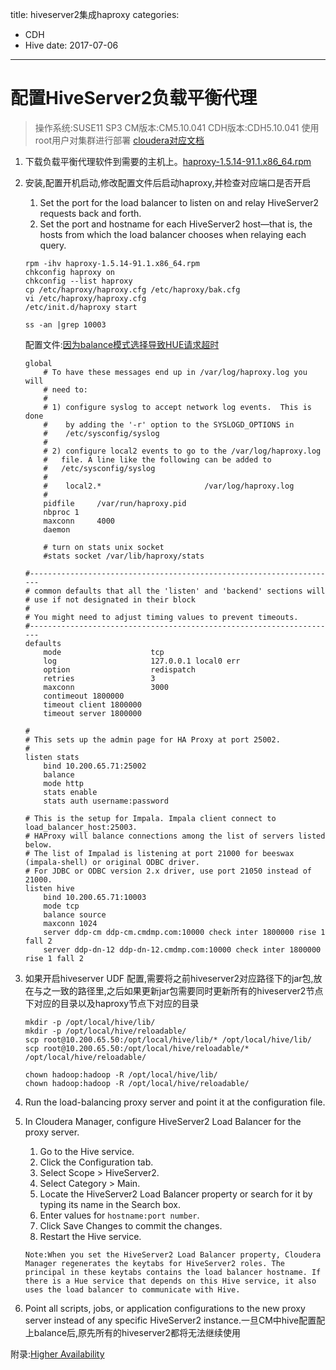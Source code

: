 title: hiveserver2集成haproxy
categories: 
- CDH
- Hive
date: 2017-07-06
---
# 配置HiveServer2负载平衡代理
>操作系统:SUSE11 SP3
>CM版本:CM5.10.041
>CDH版本:CDH5.10.041
>使用root用户对集群进行部署
>[cloudera对应文档](https://www.cloudera.com/documentation/enterprise/5-10-x/topics/admin_ha_hiveserver2.html)

1. 下载负载平衡代理软件到需要的主机上。[haproxy-1.5.14-91.1.x86_64.rpm](http://rpm.pbone.net/index.php3/stat/4/idpl/33562430/dir/opensuse/com/haproxy-1.5.14-91.1.x86_64.rpm.html)
2. 安装,配置开机启动,修改配置文件后启动haproxy,并检查对应端口是否开启  
    1. Set the port for the load balancer to listen on and relay HiveServer2 requests back and forth.
    2. Set the port and hostname for each HiveServer2 host—that is, the hosts from which the load balancer chooses when relaying each query. 

    ```
    rpm -ihv haproxy-1.5.14-91.1.x86_64.rpm 
    chkconfig haproxy on
    chkconfig --list haproxy 
    cp /etc/haproxy/haproxy.cfg /etc/haproxy/bak.cfg
    vi /etc/haproxy/haproxy.cfg 
    /etc/init.d/haproxy start

    ss -an |grep 10003
    ```

    配置文件:[因为balance模式选择导致HUE请求超时](https://issues.cloudera.org/browse/HUE-4990)  
    ```
    global
        # To have these messages end up in /var/log/haproxy.log you will
        # need to:
        #
        # 1) configure syslog to accept network log events.  This is done
        #    by adding the '-r' option to the SYSLOGD_OPTIONS in
        #    /etc/sysconfig/syslog
        #
        # 2) configure local2 events to go to the /var/log/haproxy.log
        #   file. A line like the following can be added to
        #   /etc/sysconfig/syslog
        #
        #    local2.*                       /var/log/haproxy.log
        #
        pidfile     /var/run/haproxy.pid
        nbproc 1
        maxconn     4000
        daemon

        # turn on stats unix socket
        #stats socket /var/lib/haproxy/stats

    #---------------------------------------------------------------------
    # common defaults that all the 'listen' and 'backend' sections will
    # use if not designated in their block
    #
    # You might need to adjust timing values to prevent timeouts.
    #---------------------------------------------------------------------
    defaults
        mode                    tcp
        log                     127.0.0.1 local0 err
        option                  redispatch
        retries                 3
        maxconn                 3000
        contimeout 1800000
        timeout client 1800000
        timeout server 1800000

    #
    # This sets up the admin page for HA Proxy at port 25002.
    #
    listen stats
        bind 10.200.65.71:25002
        balance
        mode http
        stats enable
        stats auth username:password

    # This is the setup for Impala. Impala client connect to load_balancer_host:25003.
    # HAProxy will balance connections among the list of servers listed below.
    # The list of Impalad is listening at port 21000 for beeswax (impala-shell) or original ODBC driver.
    # For JDBC or ODBC version 2.x driver, use port 21050 instead of 21000.
    listen hive
        bind 10.200.65.71:10003
        mode tcp
        balance source
        maxconn 1024
        server ddp-cm ddp-cm.cmdmp.com:10000 check inter 1800000 rise 1 fall 2
        server ddp-dn-12 ddp-dn-12.cmdmp.com:10000 check inter 1800000 rise 1 fall 2
    ```

3. 如果开启hiveserver UDF 配置,需要将之前hiveserver2对应路径下的jar包,放在与之一致的路径里,之后如果更新jar包需要同时更新所有的hiveserver2节点下对应的目录以及haproxy节点下对应的目录
    ```
    mkdir -p /opt/local/hive/lib/
    mkdir -p /opt/local/hive/reloadable/
    scp root@10.200.65.50:/opt/local/hive/lib/* /opt/local/hive/lib/
    scp root@10.200.65.50:/opt/local/hive/reloadable/* /opt/local/hive/reloadable/
    
    chown hadoop:hadoop -R /opt/local/hive/lib/
    chown hadoop:hadoop -R /opt/local/hive/reloadable/
    ```

4. Run the load-balancing proxy server and point it at the configuration file.
5. In Cloudera Manager, configure HiveServer2 Load Balancer for the proxy server.
    1. Go to the Hive service.
    2. Click the Configuration tab.
    3. Select Scope > HiveServer2.
    4. Select Category > Main. 
    5. Locate the HiveServer2 Load Balancer property or search for it by typing its name in the Search box.
    6. Enter values for `hostname:port number`.
    7. Click Save Changes to commit the changes.
    8. Restart the Hive service.
    ```
    Note:When you set the HiveServer2 Load Balancer property, Cloudera Manager regenerates the keytabs for HiveServer2 roles. The principal in these keytabs contains the load balancer hostname. If there is a Hue service that depends on this Hive service, it also uses the load balancer to communicate with Hive.
    ```

6. Point all scripts, jobs, or application configurations to the new proxy server instead of any specific HiveServer2 instance.一旦CM中hive配置配上balance后,原先所有的hiveserver2都将无法继续使用

附录:[Higher Availability](http://blog.cloudera.com/blog/2013/08/how-to-achieve-higher-availability-for-hue/)    